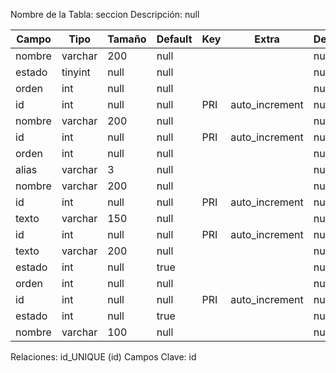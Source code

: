 
  Nombre de la Tabla: seccion
  Descripción: null

| Campo          | Tipo | Tamaño    |  Default    | Key | Extra | Description | 
|----------------|------|-----------|-------------|-----|-------|-------------|
|nombre| varchar| 200 |null |  | | null |
|estado| tinyint| null |null |  | | null |
|orden| int| null |null |  | | null |
|id| int| null |null | PRI | auto_increment| null |
|nombre| varchar| 200 |null |  | | null |
|id| int| null |null | PRI | auto_increment| null |
|orden| int| null |null |  | | null |
|alias| varchar| 3 |null |  | | null |
|nombre| varchar| 200 |null |  | | null |
|id| int| null |null | PRI | auto_increment| null |
|texto| varchar| 150 |null |  | | null |
|id| int| null |null | PRI | auto_increment| null |
|texto| varchar| 200 |null |  | | null |
|estado| int| null |true |  | | null |
|orden| int| null |null |  | | null |
|id| int| null |null | PRI | auto_increment| null |
|estado| int| null |true |  | | null |
|nombre| varchar| 100 |null |  | | null |

Relaciones:  id_UNIQUE (id) 
Campos Clave: id
